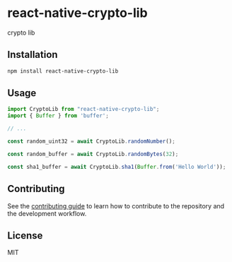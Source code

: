 # react-native-crypto-lib

crypto lib

## Installation

```sh
npm install react-native-crypto-lib
```

## Usage

```js
import CryptoLib from "react-native-crypto-lib";
import { Buffer } from 'buffer';

// ...

const random_uint32 = await CryptoLib.randomNumber();

const random_buffer = await CryptoLib.randomBytes(32);

const sha1_buffer = await CryptoLib.sha1(Buffer.from('Hello World'));
```

## Contributing

See the [contributing guide](CONTRIBUTING.md) to learn how to contribute to the repository and the development workflow.

## License

MIT
